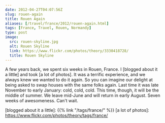 ```yaml
--- 
date: 2012-04-27T04:07:56Z
slug: rouen-again
title: Rouen Again
aliases: [/travel/france/2012/rouen-again.html]
tags: [France, Travel, Rouen, Normandy]
type: post
image:
  src: rouen-skyline.jpg
  alt: Rouen Skyline
  link: https://www.flickr.com/photos/theory/3330418728/
  title: Rouen Skyline
---
```


A few years back, we spent six weeks in Rouen, France. I [blogged about it a
little] and took [a lot of photos]. It was a terrific experience, and we always
knew we wanted to do it again. So you can imagine our delight at being asked to
swap houses with the same folks again. Last time it was late November to early
January: cold, cold, cold. This time, though, it will be the middle of summer.
We leave mid-June and will return in early August. Seven weeks of awesomeness.
Can't wait.

  [blogged about it a little]: {{% link "/tags/france/" %}}
  [a lot of photos]: https://www.flickr.com/photos/theory/tags/france/
